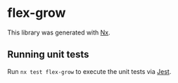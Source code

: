 # flex-grow

This library was generated with [Nx](https://nx.dev).

## Running unit tests

Run `nx test flex-grow` to execute the unit tests via [Jest](https://jestjs.io).
